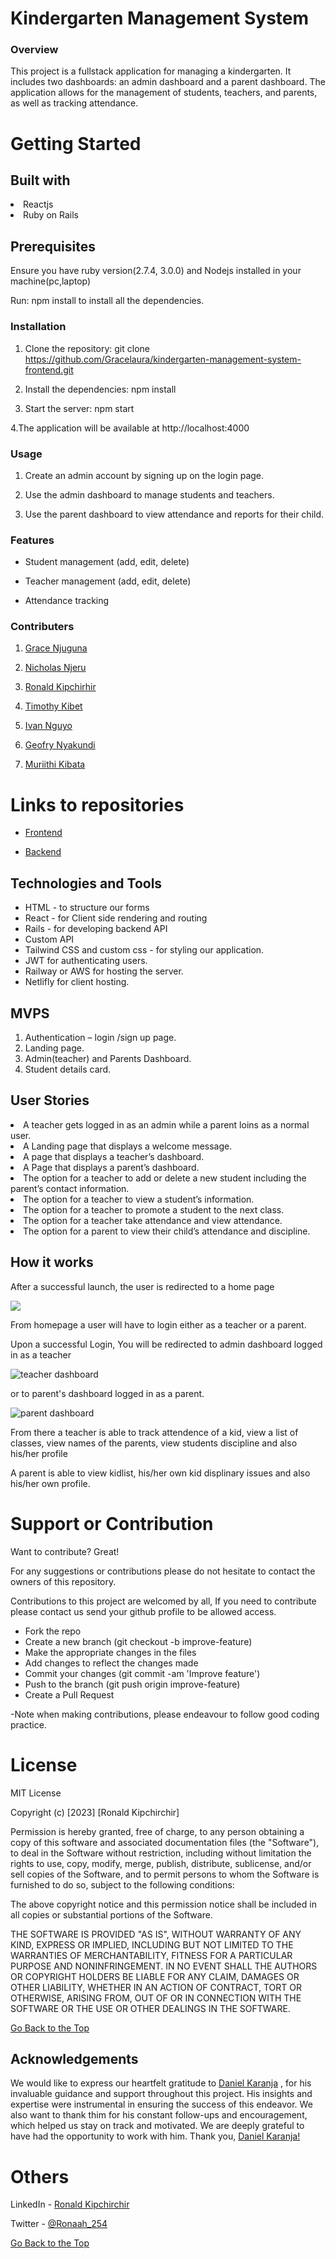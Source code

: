 # Kindergarten Management System
### Overview
This project is a fullstack application for managing a kindergarten. It includes two dashboards: an admin dashboard and a parent dashboard. The application allows for the management of students, teachers, and parents, as well as tracking attendance.

# Getting Started
## Built with

<li>Reactjs</li>

<li>Ruby on Rails</li>

## Prerequisites

Ensure you have ruby version(2.7.4, 3.0.0)  and Nodejs installed in your machine(pc,laptop)

Run: npm install to install all the dependencies.

### Installation
1. Clone the repository: git clone https://github.com/Gracelaura/kindergarten-management-system-frontend.git

2. Install the dependencies: npm install

3. Start the server: npm start

4.The application will be available at http://localhost:4000
### Usage
1. Create an admin account by signing up on the login page.

2. Use the admin dashboard to manage students and teachers.

3. Use the parent dashboard to view attendance and reports for their child.
### Features
- Student management (add, edit, delete)

- Teacher management (add, edit, delete)

- Attendance tracking

### Contributers
1. [Grace Njuguna](https://mail.google.com/mail/u/0/?fs=1&tf=cm&source=mailto&to=grace.njuguna@student.moringaschool.com)

2. [Nicholas Njeru](https://mail.google.com/mail/u/0/?fs=1&tf=cm&source=mailto&to=ronaldcheruyiot342gmail.com)

3. [Ronald Kipchirhir](https://www.linkedin.com/in/ronald-kipchirchir-034983246/)

4. [Timothy Kibet](https://mail.google.com/mail/u/0/?fs=1&tf=cm&source=mailto&to=timothy.kibet@student.moringashool.com)

5. [Ivan Nguyo](https://mail.google.com/mail/u/0/?fs=1&tf=cm&source=mailto&to=nguyoivan@gmail.com)

6. [Geofry Nyakundi](https://mail.google.com/mail/u/0/?fs=1&tf=cm&source=mailto&to=geofry.nyakundi@student.moringashool.com)

7. [Muriithi Kibata](https://mail.google.com/mail/u/0/?fs=1&tf=cm&source=mailto&to=muriithi.kibata@student.moringaschool.com)

# Links to repositories
- [Frontend](https://github.com/Gracelaura/kindergarten-management-system-frontend)

- [Backend](https://github.com/Gracelaura/kindergarten-management-system-frontend)
## Technologies and Tools 
- HTML - to structure our forms
- React - for Client side rendering and routing
- Rails - for developing backend API
- Custom API
- Tailwind CSS and custom css - for styling our application.
- JWT for authenticating users.
- Railway or AWS for hosting the server.
- Netlifly for client hosting.


## MVPS
1. Authentication – login /sign up page. 
2. Landing page.
3. Admin(teacher) and Parents Dashboard.
4. Student details card.
## User Stories
 <li>A teacher gets logged in as an admin while a parent loins as a normal user.</li>
<li>A Landing page that displays a welcome message.</li>
<li>A page that displays a teacher’s dashboard.</li>
<li>A Page that displays a parent’s dashboard.</li>
<li>The option for a teacher to add or delete a new student including the parent’s contact information.</li>
<li>The option for a teacher to view a student’s  information.</li>
<li>The option for a teacher to promote a student to the next class.</li>
<li>The option for a teacher take attendance and view attendance.</li>
<li>The option for a parent to view their child’s attendance and discipline.</li>

## How it works
<p>After a successful launch, the user is redirected to a home page</p>
<img src="./src/App/components/images/home.png"/>

<p>From homepage a user will have to login either as a teacher or a parent.</p>

<p>Upon a successful Login, You will be redirected to admin dashboard logged in as a teacher</p> <img src="./src/App/components/images/t-dashboard.png" alt='teacher dashboard'/> <p>or to parent's dashboard logged in as a parent.</p>
<img src="./src/App/components/images/parent-dashboard.png" alt='parent dashboard'/>
<p>From there a teacher is able to track attendence of a kid, view a list of classes, view names of the parents, view students discipline and also his/her profile</p>
<p>A parent is able to view kidlist, his/her own kid displinary issues and also his/her own profile.</p>

# Support or Contribution

Want to contribute? Great!

For any suggestions or contributions please do not hesitate to contact the owners of this repository.

Contributions to this project are welcomed by all, If you need to contribute 
please  contact us send your github profile to be allowed access.

 
  * Fork the repo
  * Create a new branch (git checkout -b improve-feature)
  * Make the appropriate changes in the files
  * Add changes to reflect the changes made
  * Commit your changes (git commit -am 'Improve feature')
  * Push to the branch (git push origin improve-feature)
  * Create a Pull Request

-Note when making contributions, please endeavour to follow good coding practice.

# License
MIT License

Copyright (c) [2023] [Ronald Kipchirchir]

<p>Permission is hereby granted, free of charge, to any person obtaining a copy of this software and associated documentation files (the "Software"), to deal in the Software without restriction, including without limitation the rights to use, copy, modify, merge, publish, distribute, sublicense, and/or sell copies of the Software, and to permit persons to whom the Software is furnished to do so, subject to the following conditions:</p>

<p>The above copyright notice and this permission notice shall be included in all copies or substantial portions of the Software.</p>

<p>THE SOFTWARE IS PROVIDED "AS IS", WITHOUT WARRANTY OF ANY KIND, EXPRESS OR IMPLIED, INCLUDING BUT NOT LIMITED TO THE WARRANTIES OF MERCHANTABILITY, FITNESS FOR A PARTICULAR PURPOSE AND NONINFRINGEMENT. IN NO EVENT SHALL THE AUTHORS OR COPYRIGHT HOLDERS BE LIABLE FOR ANY CLAIM, DAMAGES OR OTHER LIABILITY, WHETHER IN AN ACTION OF CONTRACT, TORT OR OTHERWISE, ARISING FROM, OUT OF OR IN CONNECTION WITH THE SOFTWARE OR THE USE OR OTHER DEALINGS IN THE SOFTWARE.</p>

[Go Back to the Top](https://github.com/Gracelaura/kindergarten-management-system-frontend)
## Acknowledgements

We would like to express our heartfelt gratitude to [Daniel Karanja](https://mail.google.com/mail/u/0/?fs=1&tf=cm&source=mailto&to=daniel.karanja@moringaschool.com)                                                                                                                                                                                                , for his invaluable guidance and support throughout this project. His insights and expertise were instrumental in ensuring the success of this endeavor. We also want to thank thim for his constant follow-ups and encouragement, which helped us stay on track and motivated. We are deeply grateful to have had the opportunity to work with him. Thank you, [Daniel Karanja!](https://mail.google.com/mail/u/0/?fs=1&tf=cm&source=mailto&to=daniel.karanja@moringaschool.com)

# Others

LinkedIn - [Ronald Kipchirchir](https://www.linkedin.com/in/ronald-kipchirchir-034983246/)

Twitter - [@Ronaah_254](https://twitter.com/Ronaah_254)

[Go Back to the Top](https://github.com/Gracelaura/kindergarten-management-system-frontend)

